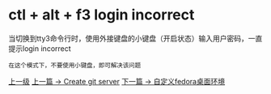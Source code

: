 # ctl + alt + f3 login incorrect

当切换到tty3命令行时，使用外接键盘的小键盘（开启状态）输入用户密码，一直提示login incorrect

```
在这个模式下，不要使用小键盘，即可解决该问题
```


[上一级](README.md)
[上一篇 -> Create git server](createGitServer.md)
[下一篇 -> 自定义fedora桌面环境](custom_desktop_env.md)
